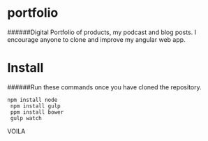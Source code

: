 # portfolio

######Digital Portfolio of products, my podcast and blog posts. I encourage anyone to clone and improve my angular web app. 

# Install

######Run these commands once you have cloned the repository.

``` npm install node ``` <br />
``` npm install gulp``` <br />
``` ppm install bower``` <br />
``` gulp watch```

VOILA



